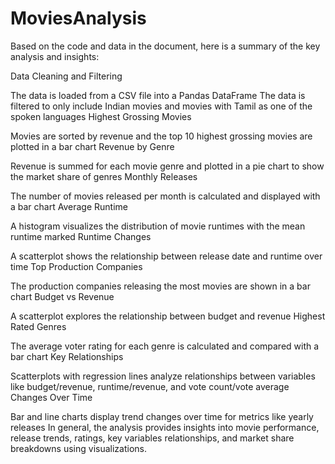 # MoviesAnalysis

Based on the code and data in the document, here is a summary of the key analysis and insights:

Data Cleaning and Filtering

The data is loaded from a CSV file into a Pandas DataFrame The data is filtered to only include Indian movies and movies with Tamil as one of the spoken languages Highest Grossing Movies

Movies are sorted by revenue and the top 10 highest grossing movies are plotted in a bar chart Revenue by Genre

Revenue is summed for each movie genre and plotted in a pie chart to show the market share of genres Monthly Releases

The number of movies released per month is calculated and displayed with a bar chart Average Runtime

A histogram visualizes the distribution of movie runtimes with the mean runtime marked Runtime Changes

A scatterplot shows the relationship between release date and runtime over time Top Production Companies

The production companies releasing the most movies are shown in a bar chart Budget vs Revenue

A scatterplot explores the relationship between budget and revenue Highest Rated Genres

The average voter rating for each genre is calculated and compared with a bar chart Key Relationships

Scatterplots with regression lines analyze relationships between variables like budget/revenue, runtime/revenue, and vote count/vote average Changes Over Time

Bar and line charts display trend changes over time for metrics like yearly releases In general, the analysis provides insights into movie performance, release trends, ratings, key variables relationships, and market share breakdowns using visualizations.
